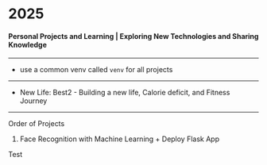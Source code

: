 # 2025
#### Personal Projects and Learning | Exploring New Technologies and Sharing Knowledge

---

- use a common venv called `venv` for all projects

--- 

- New Life: Best2 -  Building a new life, Calorie deficit, and Fitness Journey

---
Order of Projects

1. Face Recognition with Machine Learning + Deploy Flask App


Test
